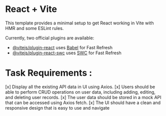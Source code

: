 # React + Vite

This template provides a minimal setup to get React working in Vite with HMR and some ESLint rules.

Currently, two official plugins are available:

- [@vitejs/plugin-react](https://github.com/vitejs/vite-plugin-react/blob/main/packages/plugin-react/README.md) uses [Babel](https://babeljs.io/) for Fast Refresh
- [@vitejs/plugin-react-swc](https://github.com/vitejs/vite-plugin-react-swc) uses [SWC](https://swc.rs/) for Fast Refresh

# Task Requirements :

[x] Display all the existing API data in UI using Axios.
[x] Users should be able to perform CRUD operations on user data, including adding, editing, and deleting user records.
[x] The user data should be stored in a mock API that can be accessed using Axios fetch.
[x] The UI should have a clean and responsive design that is easy to use and navigate

